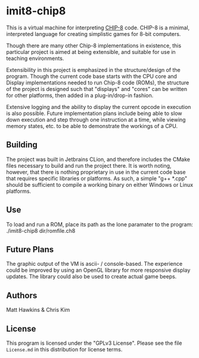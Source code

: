 # imit8-chip8

This is a virtual machine for interpreting [CHIP-8](https://en.wikipedia.org/wiki/CHIP-8) code. CHIP-8 is a minimal, interpreted language for creating simplistic games for 8-bit computers.

Though there are many other Chip-8 implementations in existence, this particular project is aimed at being extensible, and suitable for use in teaching environments.

Extensibility in this project is emphasized in the structure/design of the program.  Though the current code base starts with the CPU core and Display implementations needed to run Chip-8 code (ROMs), the structure of the project is designed such that "displays" and "cores" can be written for other platforms, then added in a plug-in/drop-in fashion.

Extensive logging and the ability to display the current opcode in execution is also possible.  Future implementation plans include being able to slow down execution and step through one instruction at a time, while viewing memory states, etc. to be able to demonstrate the workings of a CPU.

## Building
The project was built in Jetbrains CLion, and therefore includes the CMake files necessary to build and run the project there.  It is worth noting, however, that there is nothing proprietary in use in the current code base that requires specific libraries or platforms.  As such, a simple "g++ *.cpp" should be sufficient to compile a working binary on either Windows or Linux platforms.

## Use
To load and run a ROM, place its path as the lone paramater to the program:
./imit8-chip8 dir/romfile.ch8

## Future Plans
The graphic output of the VM is ascii- / console-based. The experience could be improved by using an OpenGL library for more responsive display updates. The library could also be used to create actual game beeps.

## Authors
Matt Hawkins & Chris Kim

## License
This program is licensed under the "GPLv3 License". Please see the file `License.md` in this distribution for license terms.
